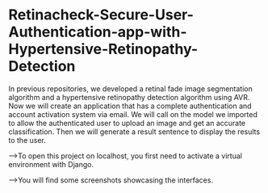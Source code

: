 # Retinacheck-Secure-User-Authentication-app-with-Hypertensive-Retinopathy-Detection
In previous repositories, we developed a retinal fade image segmentation algorithm and a hypertensive retinopathy detection algorithm using AVR. Now we will create an application that has a complete authentication and account activation system via email. We will call on the model we imported to allow the authenticated user to upload an image and get an accurate classification. Then we will generate a result sentence to display the results to the user.

-->To open this project on localhost, you first need to activate a virtual environment with Django.




-->You will find some screenshots showcasing the interfaces.

